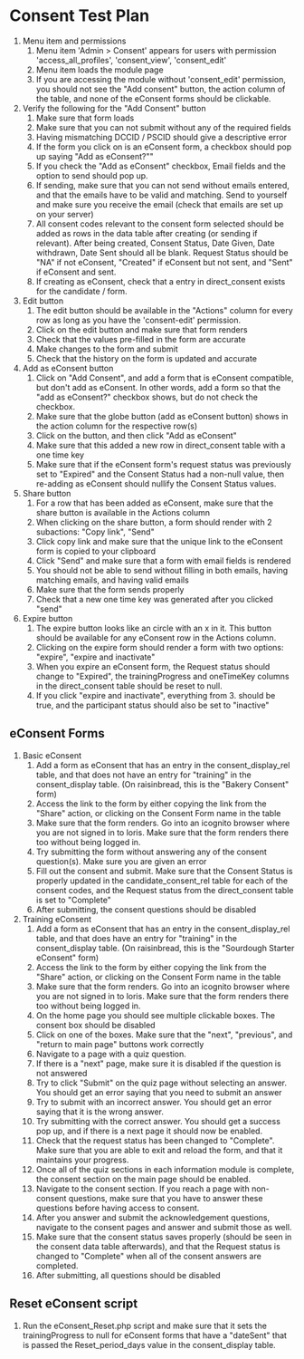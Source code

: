 # Consent Test Plan

1. Menu item and permissions
    1. Menu item 'Admin > Consent' appears for users with permission 'access_all_profiles', 'consent_view', 'consent_edit'
    2. Menu item loads the module page
    3. If you are accessing the module without 'consent_edit' permission, you should not see the "Add consent" button, the action column of the table, and none of the eConsent forms should be clickable. 
2. Verify the following for the "Add Consent" button
    1. Make sure that form loads
    2. Make sure that you can not submit without any of the required fields
    3. Having mismatching DCCID / PSCID should give a descriptive error
    4. If the form you click on is an eConsent form, a checkbox should pop up saying "Add as eConsent?""
    5. If you check the "Add as eConsent" checkbox, Email fields and the option to send should pop up.
    6. If sending, make sure that you can not send without emails entered, and that the emails have to be valid and matching. Send to yourself and make sure you receive the email (check that emails are set up on your server)
    7. All consent codes relevant to the consent form selected should be added as rows in the data table after creating (or sending if relevant). After being created, Consent Status, Date Given, Date withdrawn, Date Sent should all be blank. Request Status should be "NA" if not eConsent, "Created" if eConsent but not sent, and "Sent" if eConsent and sent.
    8. If creating as eConsent, check that a entry in direct_consent exists for the candidate / form.
3. Edit button
    1. The edit button should be available in the "Actions" column for every row as long as you have the 'consent-edit' permission.
    2. Click on the edit button and make sure that form renders
    3. Check that the values pre-filled in the form are accurate
    4. Make changes to the form and submit
    4. Check that the history on the form is updated and accurate
4. Add as eConsent button
    1. Click on "Add Consent", and add a form that is eConsent compatible, but don't add as eConsent. In other words, add a form so that the "add as eConsent?" checkbox shows, but do not check the checkbox.
    2. Make sure that the globe button (add as eConsent button) shows in the action column for the respective row(s)
    3. Click on the button, and then click "Add as eConsent"
    4. Make sure that this added a new row in direct_consent table with a one time key
    5. Make sure that if the eConsent form's request status was previously set to "Expired" and the Consent Status had a non-null value, then re-adding as eConsent should nullify the Consent Status values.
5. Share button
    1. For a row that has been added as eConsent, make sure that the share button is available in the Actions column
    2. When clicking on the share button, a form should render with 2 subactions: "Copy link", "Send"
    3. Click copy link and make sure that the unique link to the eConsent form is copied to your clipboard
    3. Click "Send" and make sure that a form with email fields is rendered
    4. You should not be able to send without filling in both emails, having matching emails, and having valid emails
    5. Make sure that the form sends properly
    6. Check that a new one time key was generated after you clicked "send"
6. Expire button
    1. The expire button looks like an circle with an x in it. This button should be available for any eConsent row in the Actions column.
    2. Clicking on the expire form should render a form with two options: "expire", "expire and inactivate"
    3. When you expire an eConsent form, the Request status should change to "Expired", the trainingProgress and oneTimeKey columns in the direct_consent table should be reset to null.
    4. If you click "expire and inactivate", everything from 3. should be true, and the participant status should also be set to "inactive"

## eConsent Forms
1. Basic eConsent
    1. Add a form as eConsent that has an entry in the consent_display_rel table, and that does not have an entry for "training" in the consent_display table. (On raisinbread, this is the "Bakery Consent" form)
    2. Access the link to the form by either copying the link from the "Share" action, or clicking on the Consent Form name in the table
    3. Make sure that the form renders. Go into an icognito browser where you are not signed in to loris. Make sure that the form renders there too without being logged in.
    4. Try submitting the form without answering any of the consent question(s). Make sure you are given an error
    5. Fill out the consent and submit. Make sure that the Consent Status is properly updated in the candidate_consent_rel table for each of the consent codes, and the Request status from the direct_consent table is set to "Complete"
    6. After submitting, the consent questions should be disabled
2. Training eConsent
    1. Add a form as eConsent that has an entry in the consent_display_rel table, and that does have an entry for "training" in the consent_display table. (On raisinbread, this is the "Sourdough Starter eConsent" form)
    2. Access the link to the form by either copying the link from the "Share" action, or clicking on the Consent Form name in the table
    3. Make sure that the form renders. Go into an icognito browser where you are not signed in to loris. Make sure that the form renders there too without being logged in.
    4. On the home page you should see multiple clickable boxes. The consent box should be disabled
    5. Click on one of the boxes. Make sure that the "next", "previous", and "return to main page" buttons work correctly
    6. Navigate to a page with a quiz question.
    7. If there is a "next" page, make sure it is disabled if the question is not answered
    8. Try to click "Submit" on the quiz page without selecting an answer. You should get an error saying that you need to submit an answer
    9. Try to submit with an incorrect answer. You should get an error saying that it is the wrong answer.
    10. Try submitting with the correct answer. You should get a success pop up, and if there is a next page it should now be enabled.
    11. Check that the request status has been changed to "Complete". Make sure that you are able to exit and reload the form, and that it maintains your progress.
    12. Once all of the quiz sections in each information module is complete, the consent section on the main page should be enabled.
    13. Navigate to the consent section. If you reach a page with non-consent questions, make sure that you have to answer these questions before having access to consent.
    14. After you answer and submit the acknowledgement questions, navigate to the consent pages and answer and submit those as well.
    15. Make sure that the consent status saves properly (should be seen in the consent data table afterwards), and that the Request status is changed to "Complete" when all of the consent answers are completed.
    16. After submitting, all questions should be disabled


## Reset eConsent script
1. Run the eConsent_Reset.php script and make sure that it sets the trainingProgress to null for eConsent forms that have a "dateSent" that is passed the Reset_period_days value in the consent_display table.
